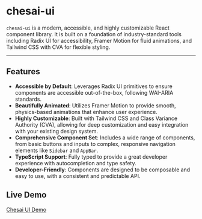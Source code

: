 # chesai-ui

`chesai-ui` is a modern, accessible, and highly customizable React component library. It is built on a foundation of industry-standard tools including Radix UI for accessibility, Framer Motion for fluid animations, and Tailwind CSS with CVA for flexible styling.

---

## Features

- **Accessible by Default**: Leverages Radix UI primitives to ensure components are accessible out-of-the-box, following WAI-ARIA standards.
- **Beautifully Animated**: Utilizes Framer Motion to provide smooth, physics-based animations that enhance user experience.
- **Highly Customizable**: Built with Tailwind CSS and Class Variance Authority (CVA), allowing for deep customization and easy integration with your existing design system.
- **Comprehensive Component Set**: Includes a wide range of components, from basic buttons and inputs to complex, responsive navigation elements like `Sidebar` and `AppBar`.
- **TypeScript Support**: Fully typed to provide a great developer experience with autocompletion and type safety.
- **Developer-Friendly**: Components are designed to be composable and easy to use, with a consistent and predictable API.

## Live Demo

[Chesai UI Demo](https://chesai-ui.pages.dev/)
